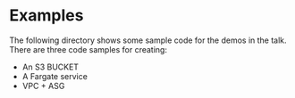 # Examples

The following directory shows some sample code for the demos in the talk. There are three code samples for creating:

* An S3 BUCKET
* A Fargate service
* VPC + ASG 